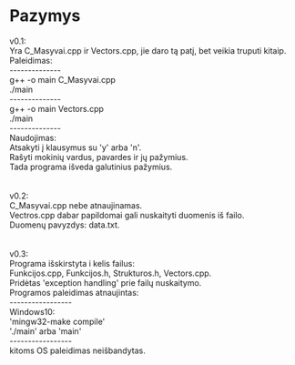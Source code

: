 # Pazymys

v0.1:<br>
Yra C_Masyvai.cpp ir Vectors.cpp, jie daro tą patį, bet veikia truputi kitaip.<br>
Paleidimas:<br>
--------------<br>
g++ -o main C_Masyvai.cpp<br>
./main<br>
--------------<br>
g++ -o main Vectors.cpp<br>
./main<br>
--------------<br>
Naudojimas:<br>
Atsakyti į klausymus su 'y' arba 'n'.<br>
Rašyti mokinių vardus, pavardes ir jų pažymius.<br>
Tada programa išveda galutinius pažymius.<br>
<br>
<br>
v0.2:<br>
C_Masyvai.cpp nebe atnaujinamas.<br>
Vectros.cpp dabar papildomai gali nuskaityti duomenis iš failo.<br>
Duomenų pavyzdys: data.txt.<br>
<br>
<br>
v0.3:<br>
Programa išskirstyta i kelis failus:<br>
Funkcijos.cpp, Funkcijos.h, Strukturos.h, Vectors.cpp.<br>
Pridėtas 'exception handling' prie failų nuskaitymo.<br>
Programos paleidimas atnaujintas:<br>
-----------------<br>
Windows10:<br>
'mingw32-make compile'<br>
'./main' arba 'main'<br>
-----------------<br>
kitoms OS paleidimas neišbandytas.<br>

    
